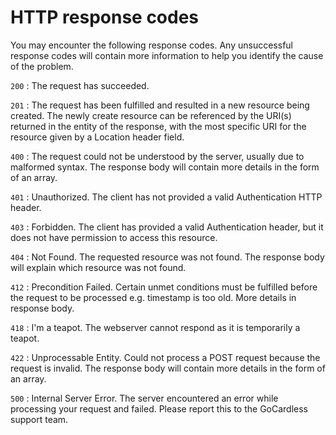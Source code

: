 # HTTP response codes

You may encounter the following response codes. Any unsuccessful response codes will contain more information to help you identify the cause of the problem.

`200`
:    The request has succeeded.

`201`
:    The request has been fulfilled and resulted in a new resource being created. The newly create resource can be referenced by the URI(s) returned in the entity of the response, with the most specific URI for the resource given by a Location header field.

`400`
:    The request could not be understood by the server, usually due to malformed syntax. The response body will contain more details in the form of an array.

`401`
:    Unauthorized. The client has not provided a valid Authentication HTTP header.

`403`
:    Forbidden. The client has provided a valid Authentication header, but it does not have permission to access this resource.

`404`
:    Not Found. The requested resource was not found. The response body will explain which resource was not found.

`412`
:    Precondition Failed. Certain unmet conditions must be fulfilled before the request to be processed e.g. timestamp is too old. More details in response body.

`418`
:    I'm a teapot. The webserver cannot respond as it is temporarily a teapot.

`422`
:    Unprocessable Entity. Could not process a POST request because the request is invalid. The response body will contain more details in the form of an array.

`500`
:    Internal Server Error. The server encountered an error while processing your request and failed. Please report this to the GoCardless support team.
